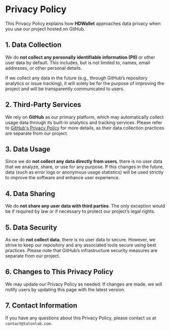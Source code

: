 # Privacy Policy

This Privacy Policy explains how **HDWallet** approaches data privacy when you use our project hosted on GitHub.

## 1. Data Collection

We do **not collect any personally identifiable information (PII)** or other user data by default. This includes, but is not limited to, names, email addresses, or other personal details.

If we collect any data in the future (e.g., through GitHub’s repository analytics or issue tracking), it will solely be for the purpose of improving the project and will be transparently communicated to users.

## 2. Third-Party Services

We rely on **GitHub** as our primary platform, which may automatically collect usage data through its built-in analytics and tracking services. Please refer to [GitHub's Privacy Policy](https://docs.github.com/en/site-policy/privacy-policies/github-privacy-statement) for more details, as their data collection practices are separate from our project.

## 3. Data Usage

Since we do **not collect any data directly from users**, there is no user data that we analyze, share, or use for any purpose. If this changes in the future, data (such as error logs or anonymous usage statistics) will be used strictly to improve the software and enhance user experience.

## 4. Data Sharing

We do **not share any user data with third parties**. The only exception would be if required by law or if necessary to protect our project’s legal rights.

## 5. Data Security

As we do **not collect data**, there is no user data to secure. However, we strive to keep our repository and any associated tools secure using best practices. Please note that GitHub’s infrastructure security measures are separate from our project.

## 6. Changes to This Privacy Policy

We may update our Privacy Policy as needed. If changes are made, we will notify users by updating this page with the latest version.

## 7. Contact Information

If you have any questions about this Privacy Policy, please contact us at `contact@talonlab.com`.
